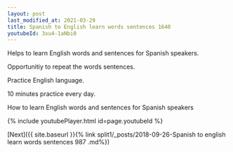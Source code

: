```yaml
---
layout: post
last_modified_at: 2021-03-29
title: Spanish to English learn words sentences 1640 
youtubeId: 3xu4-1aNbi0
---
```

 
 
Helps to learn English words and sentences for Spanish speakers.

Opportunitiy to repeat the words sentences. 

Practice English language. 
 
10 minutes practice every day. 
 
How to learn English words and sentences for Spanish speakers 
 
{% include youtubePlayer.html id=page.youtubeId %}
 
 
[Next]({{ site.baseurl }}{% link  split1/_posts/2018-09-26-Spanish to english learn words sentences 987 .md%})
 
